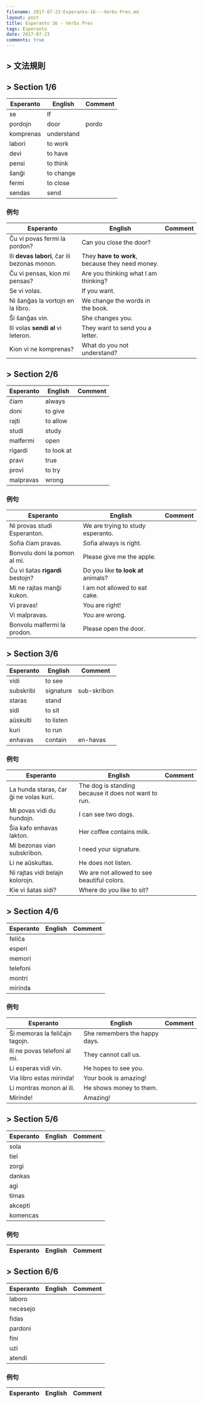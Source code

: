 ```yaml
---
filename: 2017-07-23-Esperanto-16---Verbs-Pres.md
layout: post
title: Esperanto 16 - Verbs Pres
tags: Esperanto
date: 2017-07-23
comments: true
---
```



## > 文法規則

## > Section 1/6

|Esperanto|English|Comment|
|---|---|---|
|se|If||
|pordojn|door|pordo|
|komprenas|understand||
|labori|to work||
|devi|to have||
|pensi|to think||
|ŝanĝi|to change||
|fermi|to close||
|sendas|send||

### 例句

|Esperanto|English|Comment|
|---|---|---|
|Ĉu vi povas fermi la pordon?|Can you close the door?||
|Ili **devas labori**, ĉar ili bezonas monon.|They **have to work**, because they need money.||
|Ĉu vi pensas, kion mi pensas?|Are you thinking what I am thinking?||
|Se vi volas.|If you want.||
|Ni ŝanĝas la vortojn en la libro.|We change the words in the book.||
|Ŝi ŝanĝas vin.|She changes you.||
|Ili volas **sendi al** vi leteron.|They want to send you a letter.||
|Kion vi ne komprenas?|What do you not understand?||

## > Section 2/6

|Esperanto|English|Comment|
|---|---|---|
|ĉiam|always||
|doni|to give||
|rajti|to allow||
|studi|study||
|malfermi|open||
|rigardi|to look at||
|pravi|true||
|provi|to try||
|malpravas|wrong||

### 例句

|Esperanto|English|Comment|
|---|---|---|
|Ni provas studi Esperanton.|We are trying to study esperanto.||
|Sofia ĉiam pravas.|Sofia always is right.||
|Bonvolu doni la pomon al mi.|Please give me the apple.||
|Ĉu vi ŝatas **rigardi** bestojn?|Do you like **to look at** animals?||
|Mi ne rajtas manĝi kukon.|I am not allowed to eat cake.||
|Vi pravas!|You are right!||
|Vi malpravas.|You are wrong.||
|Bonvolu malfermi la prodon.|Please open the door.||

## > Section 3/6

|Esperanto|English|Comment|
|---|---|---|
|vidi|to see||
|subskribi|signature|sub-skribon|
|staras|stand||
|sidi|to sit||
|aŭskulti|to listen||
|kuri|to run||
|enhavas|contain|en-havas|

### 例句

|Esperanto|English|Comment|
|---|---|---|
|La hunda staras, ĉar ĝi ne volas kuri.|The dog is standing because it does not want to run.||
|Mi povas vidi du hundojn.|I can see two dogs.||
|Ŝia kafo enhavas lakton.|Her coffee contains milk.||
|Mi bezonas vian subskribon.|I need your signature.||
|Li ne aŭskultas.|He does not listen.||
|Ni rajtas vidi belajn kolorojn.|We are not allowed to see beautiful colors.||
|Kie vi ŝatas sidi?|Where do you like to sit?||

## > Section 4/6

|Esperanto|English|Comment|
|---|---|---|
|feliĉa|||
|esperi|||
|memori|||
|telefoni|||
|montri|||
|mirinda|||

### 例句

|Esperanto|English|Comment|
|---|---|---|
|Ŝi memoras la feliĉajn tagojn.|She remembers the happy days.||
|Ili ne povas telefoni al mi.|They cannot call us.||
|Li esperas vidi vin.|He hopes to see you.||
|Via libro estas mirinda!|Your book is amazing!||
|Li montras monon al ili.|He shows money to them.||
|Mirinde!|Amazing!||

## > Section 5/6

|Esperanto|English|Comment|
|---|---|---|
|sola|||
|tiel|||
|zorgi|||
|dankas|||
|agi|||
|timas|||
|akcepti|||
|komencas|||

### 例句

|Esperanto|English|Comment|
|---|---|---|

## > Section 6/6

|Esperanto|English|Comment|
|---|---|---|
|laboro|||
|necesejo|||
|fidas|||
|pardoni|||
|fini|||
|uzi|||
|atendi|||

### 例句

|Esperanto|English|Comment|
|---|---|---|
